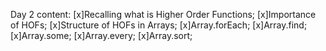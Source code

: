 Day 2 content:
[x]Recalling what is Higher Order Functions;
[x]Importance of HOFs;
[x]Structure of HOFs in Arrays;
[x]Array.forEach;
[x]Array.find;
[x]Array.some;
[x]Array.every;
[x]Array.sort;
